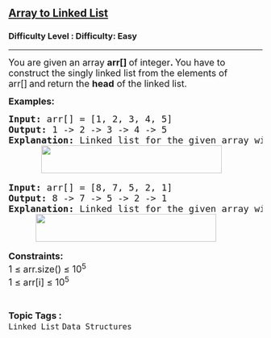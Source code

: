 <h2><a href="https://www.geeksforgeeks.org/problems/introduction-to-linked-list/1">Array to Linked List</a></h2><h3>Difficulty Level : Difficulty: Easy</h3><hr><div class="problems_problem_content__Xm_eO"><p><span style="font-size: 18px;">You are given an array <strong>arr[]&nbsp;</strong></span><span style="font-size: 18px;">of integer</span><span style="font-size: 18px;"><strong>. </strong>You have to construct the singly linked list from the elements of arr[]<strong>&nbsp;</strong>and<strong>&nbsp;</strong></span><span style="font-size: 18px;">return the <strong>head</strong> of the linked list.</span></p>
<p><strong><span style="font-size: 18px;">Examples:</span></strong></p>
<pre><span style="font-size: 18px;"><strong>Input: </strong>arr[] = [1, 2, 3, 4, 5]
<strong>Output: </strong>1 -&gt; 2 -&gt; 3 -&gt; 4 -&gt; 5 
<strong>Explanation:</strong> Linked list for the given array will be,<br> &nbsp; &nbsp;  <img src="https://media.geeksforgeeks.org/img-practice/prod/addEditProblem/712529/Web/Other/blobid0_1754908458.webp" width="358" height="55"></span></pre>
<pre><span style="font-size: 18px;"><strong>Input: </strong>arr[] = [8, 7, 5, 2, 1]
<strong>Output: </strong>8 -&gt; 7 -&gt; 5 -&gt; 2 -&gt; 1
<strong>Explanation:</strong> Linked list for the given array will be,<br> &nbsp; &nbsp; <img src="https://media.geeksforgeeks.org/img-practice/prod/addEditProblem/712529/Web/Other/blobid1_1754908487.webp" width="358" height="55"></span></pre>
<p><span style="font-size: 18px;"><strong>Constraints:</strong><br>1 ≤ arr.size() ≤ 10<sup>5</sup><br>1 ≤ arr[i] ≤ 10<sup>5</sup></span></p></div><br><p><span style=font-size:18px><strong>Topic Tags : </strong><br><code>Linked List</code>&nbsp;<code>Data Structures</code>&nbsp;